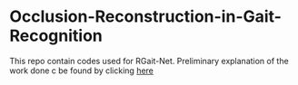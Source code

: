 # Occlusion-Reconstruction-in-Gait-Recognition
This repo contain codes used for RGait-Net. Preliminary explanation of the work done c be found by clicking [here](https://arxiv.org/abs/1912.06765)
